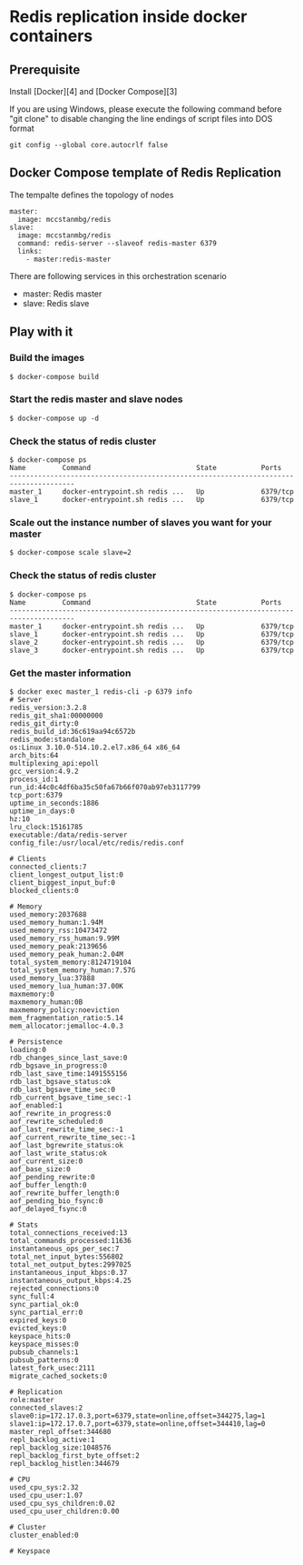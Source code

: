 # Redis replication inside docker containers

## Prerequisite

Install [Docker][4] and [Docker Compose][3] 

If you are using Windows, please execute the following command before "git clone" to disable changing the line endings of script files into DOS format

```
git config --global core.autocrlf false
```

## Docker Compose template of Redis Replication

The tempalte defines the topology of nodes

```shell
master:
  image: mccstanmbg/redis
slave:
  image: mccstanmbg/redis
  command: redis-server --slaveof redis-master 6379
  links:
    - master:redis-master
```

There are following services in this orchestration scenario

* master: Redis master
* slave:  Redis slave


## Play with it

### Build the images

```shell
$ docker-compose build
```

### Start the redis master and slave nodes

```
$ docker-compose up -d
```

### Check the status of redis cluster

```
$ docker-compose ps
Name         Command                          State           Ports        
--------------------------------------------------------------------------------------
master_1     docker-entrypoint.sh redis ...   Up              6379/tcp            
slave_1      docker-entrypoint.sh redis ...   Up              6379/tcp    
```


### Scale out the instance number of slaves you want for your master

```shell
$ docker-compose scale slave=2
```

### Check the status of redis cluster

```shell
$ docker-compose ps
Name         Command                          State           Ports        
--------------------------------------------------------------------------------------
master_1     docker-entrypoint.sh redis ...   Up              6379/tcp            
slave_1      docker-entrypoint.sh redis ...   Up              6379/tcp
slave_2      docker-entrypoint.sh redis ...   Up              6379/tcp 
slave_3      docker-entrypoint.sh redis ...   Up              6379/tcp     
```

### Get the master information

```shell
$ docker exec master_1 redis-cli -p 6379 info
# Server
redis_version:3.2.8
redis_git_sha1:00000000
redis_git_dirty:0
redis_build_id:36c619aa94c6572b
redis_mode:standalone
os:Linux 3.10.0-514.10.2.el7.x86_64 x86_64
arch_bits:64
multiplexing_api:epoll
gcc_version:4.9.2
process_id:1
run_id:44c0c4df6ba35c50fa67b66f070ab97eb3117799
tcp_port:6379
uptime_in_seconds:1886
uptime_in_days:0
hz:10
lru_clock:15161785
executable:/data/redis-server
config_file:/usr/local/etc/redis/redis.conf

# Clients
connected_clients:7
client_longest_output_list:0
client_biggest_input_buf:0
blocked_clients:0

# Memory
used_memory:2037688
used_memory_human:1.94M
used_memory_rss:10473472
used_memory_rss_human:9.99M
used_memory_peak:2139656
used_memory_peak_human:2.04M
total_system_memory:8124719104
total_system_memory_human:7.57G
used_memory_lua:37888
used_memory_lua_human:37.00K
maxmemory:0
maxmemory_human:0B
maxmemory_policy:noeviction
mem_fragmentation_ratio:5.14
mem_allocator:jemalloc-4.0.3

# Persistence
loading:0
rdb_changes_since_last_save:0
rdb_bgsave_in_progress:0
rdb_last_save_time:1491555156
rdb_last_bgsave_status:ok
rdb_last_bgsave_time_sec:0
rdb_current_bgsave_time_sec:-1
aof_enabled:1
aof_rewrite_in_progress:0
aof_rewrite_scheduled:0
aof_last_rewrite_time_sec:-1
aof_current_rewrite_time_sec:-1
aof_last_bgrewrite_status:ok
aof_last_write_status:ok
aof_current_size:0
aof_base_size:0
aof_pending_rewrite:0
aof_buffer_length:0
aof_rewrite_buffer_length:0
aof_pending_bio_fsync:0
aof_delayed_fsync:0

# Stats
total_connections_received:13
total_commands_processed:11636
instantaneous_ops_per_sec:7
total_net_input_bytes:556802
total_net_output_bytes:2997025
instantaneous_input_kbps:0.37
instantaneous_output_kbps:4.25
rejected_connections:0
sync_full:4
sync_partial_ok:0
sync_partial_err:0
expired_keys:0
evicted_keys:0
keyspace_hits:0
keyspace_misses:0
pubsub_channels:1
pubsub_patterns:0
latest_fork_usec:2111
migrate_cached_sockets:0

# Replication
role:master
connected_slaves:2
slave0:ip=172.17.0.3,port=6379,state=online,offset=344275,lag=1
slave1:ip=172.17.0.7,port=6379,state=online,offset=344410,lag=0
master_repl_offset:344680
repl_backlog_active:1
repl_backlog_size:1048576
repl_backlog_first_byte_offset:2
repl_backlog_histlen:344679

# CPU
used_cpu_sys:2.32
used_cpu_user:1.07
used_cpu_sys_children:0.02
used_cpu_user_children:0.00

# Cluster
cluster_enabled:0

# Keyspace

```
